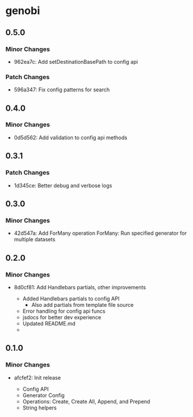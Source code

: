 # genobi

## 0.5.0

### Minor Changes

- 962ea7c: Add setDestinationBasePath to config api

### Patch Changes

- 596a347: Fix config patterns for search

## 0.4.0

### Minor Changes

- 0d5d562: Add validation to config api methods

## 0.3.1

### Patch Changes

- 1d345ce: Better debug and verbose logs

## 0.3.0

### Minor Changes

- 42d547a: Add ForMany operation
  ForMany: Run specified generator for multiple datasets

## 0.2.0

### Minor Changes

- 8d0cf81: Add Handlebars partials, other improvements

  - Added Handlebars partials to config API
    - Also add partials from template file source
  - Error handling for config api funcs
  - jsdocs for better dev experience
  - Updated README.md
  -

## 0.1.0

### Minor Changes

- afcfef2: Init release

  - Config API
  - Generator Config
  - Operations: Create, Create All, Append, and Prepend
  - String helpers
